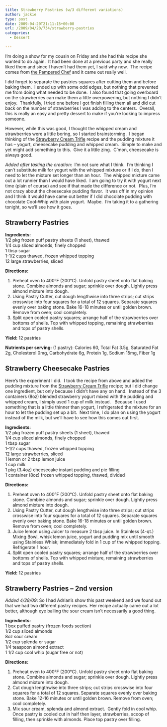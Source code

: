 ```yaml
---
title: Strawberry Pastries (w/3 different variations)
author: jackie
type: post
date: 2009-04-20T21:11:15+00:00
url: /2009/04/20/734/strawberry-pastries
categories:
  - Dessert

---
```

I&#8217;m doing a show for my cousin on Friday and she had this recipe she wanted to do again.  It had been done at a previous party and she really liked them and since I haven&#8217;t had them yet, I said why now.  The recipe comes from [the Pampered Chef][1] and it came out really well.

I did forget to separate the pastries squares after cutting them and before baking them.  I ended up with some odd edges, but nothing that prevented me from doing what needed to be done.  I also found that going overboard on the strawberries can make them a little overpowering, but nothing I didn&#8217;t enjoy.  Thankfully, I tried one before I got finish filling them all and did cut back on the number of strawberries I was adding to the centers.  Overall, this is really an easy and pretty dessert to make if you&#8217;re looking to impress someone.

However, while this was good, I thought the whipped cream and strawberries were a little boring, so I started brainstorming.  I began thinking of the [Strawberry Cream Trifle][2] recipe and the pudding mixture it has &#8211; yogurt, cheesecake pudding and whipped cream.  Simple to make and yet might add something to this.  Give it a little zing.  C&#8217;mon, cheesecake is always good.

_Added after tasting the creation_:  I&#8217;m not sure what I think.  I&#8217;m thinking I can&#8217;t substitute milk for yogurt with the whipped mixture or if I do, then I need to let the mixture set longer than an hour.  The whipped mixture came out a lot runnier than I would have liked.  I am going to try it with yogurt next time (plain of course) and see if that made the difference or not.  Plus, I&#8217;m not crazy about the cheesecake pudding flavor.  It was off in my opinion and I think it would have came out better if I did chocolate pudding with chocolate Cool-Whip with plain yogurt.  Maybe.  I&#8217;m taking it to a gathering tonight, so we&#8217;ll see how it goes.

## Strawberry Pastries

**Ingredients:**  
1/2 pkg frozen puff pastry sheets (1 sheet), thawed  
1/4 cup sliced almonds, finely chopped  
1 tbsp sugar  
1-1/2 cups thawed, frozen whipped topping  
12 large strawberries, sliced

 **Directions:**

  1. Preheat oven to 400°F (200°C). Unfold pastry sheet onto flat baking stone. Combine almonds and sugar; sprinkle over dough. Lightly press almond mixture into dough.
  2. Using Pastry Cutter, cut dough lengthwise into three strips; cut strips crosswise into four squares for a total of 12 squares. Separate squares evenly over baking stone. Bake 16-18 minutes or until golden brown. Remove from oven; cool completely.
  3. Split open cooled pastry squares; arrange half of the strawberries over bottoms of shells. Top with whipped topping, remaining strawberries and tops of pastry shells.

**Yield:** 12 pastries

**Nutrients per serving:** (1 pastry): Calories 60, Total Fat 3.5g, Saturated Fat 2g, Cholesterol 0mg, Carbohydrate 6g, Protein 1g, Sodium 15mg, Fiber 1g

## Strawberry Cheesecake Pastries

Here&#8217;s the experiment I did.  I took the recipe from above and added the pudding mixture from the [Strawberry Cream Trifle][2] recipe; but I did change one ingredient, but only because I didn&#8217;t have any on hand.  Instead of the 3 containers (8oz) blended strawberry yogurt mixed with the pudding and whipped cream, I simply used 1 cup of milk instead.   Because I used something that is a little thinner than yogurt, I refrigerated the mixture for an hour to let the pudding set up a bit.  Next time, I do plan on using the yogurt instead of the milk, but we&#8217;ll have to see how this comes out first.

**Ingredients:**  
1/2 pkg frozen puff pastry sheets (1 sheet), thawed  
1/4 cup sliced almonds, finely chopped  
1 tbsp sugar  
1-1/2 cups thawed, frozen whipped topping  
12 large strawberries, sliced  
1 lemon or 2 tbsp lemon juice  
1 cup milk  
1 pkg (3.4oz) cheesecake instant pudding and pie filling  
1 container (8oz) frozen whipped topping, thawed, divided

 **Directions:**

  1. Preheat oven to 400°F (200°C). Unfold pastry sheet onto flat baking stone. Combine almonds and sugar; sprinkle over dough. Lightly press almond mixture into dough.
  2. Using Pastry Cutter, cut dough lengthwise into three strips; cut strips crosswise into four squares for a total of 12 squares. Separate squares evenly over baking stone. Bake 16-18 minutes or until golden brown. Remove from oven; cool completely.
  3. Juice lemon using Juicer to measure 2 tbsp juice. In Stainless (4-qt.) Mixing Bowl, whisk lemon juice, yogurt and pudding mix until smooth using Stainless Whisk; immediately fold in 1 cup of the whipped topping. Refrigerate 1 hour.
  4. Split open cooled pastry squares; arrange half of the strawberries over bottoms of shells. Top with whipped mixture, remaining strawberries and tops of pastry shells.

**Yield:** 12 pastries

## Strawberry Pastries &#8211; 2nd version

_Added 4/28/09_: So I had Adrian&#8217;s show this past weekend and we found out that we had two different pastry recipes. Her recipe actually came out a lot better, although eye balling the sour cream isn&#8217;t necessarily a good thing.

**Ingredients:**  
1 box puffed pastry (frozen foods section)  
1/2 cup sliced almonds  
8oz sour cream  
1/2 cup splenda or sugar  
1/4 teaspoon almond extract  
1 1/2 cup cool whip (sugar free or not)

**Directions:**

  1. Preheat oven to 400°F (200°C). Unfold pastry sheet onto flat baking stone. Combine almonds and sugar; sprinkle over dough. Lightly press almond mixture into dough.
  2. Cut dough lengthwise into three strips; cut strips crosswise into four squares for a total of 12 squares. Separate squares evenly over baking stone. Bake 12-16 minutes or until golden brown. Remove from oven; cool completely.
  3. Mix sour cream, splenda and almond extract.  Gently fold in cool whip. Once pastry is cooled cut in half then layer, strawberries, scoop of filling, then sprinkle with almonds. Place top pastry over filling.

 [1]: http://www.pamperedchef.com/our_products/recipesearch/recipedetail.jsp?recipeId=84318
 [2]: http://www.opensourcecook.com/2009/01/21/123/strawberry-cream-trifle